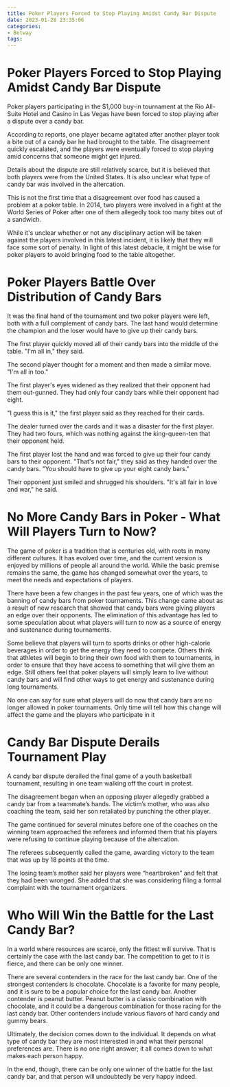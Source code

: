 ```yaml
---
title: Poker Players Forced to Stop Playing Amidst Candy Bar Dispute
date: 2023-01-28 23:35:06
categories:
- Betway
tags:
---
```



#  Poker Players Forced to Stop Playing Amidst Candy Bar Dispute

Poker players participating in the $1,000 buy-in tournament at the Rio All-Suite Hotel and Casino in Las Vegas have been forced to stop playing after a dispute over a candy bar.

According to reports, one player became agitated after another player took a bite out of a candy bar he had brought to the table. The disagreement quickly escalated, and the players were eventually forced to stop playing amid concerns that someone might get injured.

Details about the dispute are still relatively scarce, but it is believed that both players were from the United States. It is also unclear what type of candy bar was involved in the altercation.

This is not the first time that a disagreement over food has caused a problem at a poker table. In 2014, two players were involved in a fight at the World Series of Poker after one of them allegedly took too many bites out of a sandwich.

While it's unclear whether or not any disciplinary action will be taken against the players involved in this latest incident, it is likely that they will face some sort of penalty. In light of this latest debacle, it might be wise for poker players to avoid bringing food to the table altogether.

#  Poker Players Battle Over Distribution of Candy Bars

It was the final hand of the tournament and two poker players were left, both with a full complement of candy bars. The last hand would determine the champion and the loser would have to give up their candy bars.

The first player quickly moved all of their candy bars into the middle of the table. "I'm all in," they said.

The second player thought for a moment and then made a similar move. "I'm all in too."

The first player's eyes widened as they realized that their opponent had them out-gunned. They had only four candy bars while their opponent had eight.

"I guess this is it," the first player said as they reached for their cards.

The dealer turned over the cards and it was a disaster for the first player. They had two fours, which was nothing against the king-queen-ten that their opponent held.

The first player lost the hand and was forced to give up their four candy bars to their opponent. "That's not fair," they said as they handed over the candy bars. "You should have to give up your eight candy bars."

Their opponent just smiled and shrugged his shoulders. "It's all fair in love and war," he said.

#  No More Candy Bars in Poker - What Will Players Turn to Now?

The game of poker is a tradition that is centuries old, with roots in many different cultures. It has evolved over time, and the current version is enjoyed by millions of people all around the world. While the basic premise remains the same, the game has changed somewhat over the years, to meet the needs and expectations of players.

There have been a few changes in the past few years, one of which was the banning of candy bars from poker tournaments. This change came about as a result of new research that showed that candy bars were giving players an edge over their opponents. The elimination of this advantage has led to some speculation about what players will turn to now as a source of energy and sustenance during tournaments.

Some believe that players will turn to sports drinks or other high-calorie beverages in order to get the energy they need to compete. Others think that athletes will begin to bring their own food with them to tournaments, in order to ensure that they have access to something that will give them an edge. Still others feel that poker players will simply learn to live without candy bars and will find other ways to get energy and sustenance during long tournaments.

No one can say for sure what players will do now that candy bars are no longer allowed in poker tournaments. Only time will tell how this change will affect the game and the players who participate in it

#  Candy Bar Dispute Derails Tournament Play

A candy bar dispute derailed the final game of a youth basketball tournament, resulting in one team walking off the court in protest.

The disagreement began when an opposing player allegedly grabbed a candy bar from a teammate’s hands. The victim’s mother, who was also coaching the team, said her son retaliated by punching the other player.

The game continued for several minutes before one of the coaches on the winning team approached the referees and informed them that his players were refusing to continue playing because of the altercation.

The referees subsequently called the game, awarding victory to the team that was up by 18 points at the time.

The losing team’s mother said her players were “heartbroken” and felt that they had been wronged. She added that she was considering filing a formal complaint with the tournament organizers.

#  Who Will Win the Battle for the Last Candy Bar?

In a world where resources are scarce, only the fittest will survive. That is certainly the case with the last candy bar. The competition to get to it is fierce, and there can be only one winner.

There are several contenders in the race for the last candy bar. One of the strongest contenders is chocolate. Chocolate is a favorite for many people, and it is sure to be a popular choice for the last candy bar. Another contender is peanut butter. Peanut butter is a classic combination with chocolate, and it could be a dangerous combination for those racing for the last candy bar. Other contenders include various flavors of hard candy and gummy bears.

Ultimately, the decision comes down to the individual. It depends on what type of candy bar they are most interested in and what their personal preferences are. There is no one right answer; it all comes down to what makes each person happy.

In the end, though, there can be only one winner of the battle for the last candy bar, and that person will undoubtedly be very happy indeed.